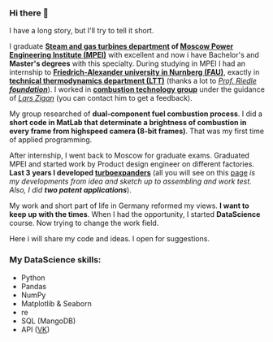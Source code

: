### Hi there 👋

I have a long story, but I'll try to tell it short. 

I graduate **[Steam and gas turbines department](https://mpei.ru/lang/en/structure/Power_Machinery_and_Mechanics/sgt/Pages/default.aspx) of [Moscow Power Engineering Institute (MPEI)](https://mpei.ru/lang/en/Pages/default.aspx)** with excellent and now i have Bachelor's and **Master's degrees** with this specialty. During studying in MPEI I had an internship to **[Friedrich-Alexander university in Nurnberg (FAU)](https://www.fau.eu/)**, exactly in **[technical thermodynamics department (LTT)](https://www.ltt.tf.fau.de/)** (thanks a lot to *[Prof. Riedle](https://www.ltt.tf.fau.de/person/klaus-riedle/) **[foundation](https://mpei.ru/internationalactivities/international_programs_for_students_MPEI/Pages/Ridle.aspx)***). I worked in **[combustion technology group](https://www.ltt.tf.fau.de/forschung/arbeitsgruppen/verbrennungstechnik/)** under the guidance of *[Lars Zigan](https://www.ltt.tf.fau.de/person/lars-zigan/)* (you can contact him to get a feedback).

My group researched of **dual-component fuel combustion process**. I did a **short code in MatLab that determinate a brightness of combustion in every frame from highspeed camera (8-bit frames)**. That was my first time of applied programming. 

After internship, I went back to Moscow for graduate exams. Graduated MPEI and started work by Product design engineer on different factories. **Last 3 years I developed [turboexpanders](https://en.wikipedia.org/wiki/Turboexpander)** (all you will see on this [page](http://detander.overhaul-pro.ru/) *is my developments from idea and sketch up to assembling and work test. Also, I did **two patent applications***).

My work and short part of life in Germany reformed my views. **I want to keep up with the times**.  When I had the opportunity, I started **DataScience** course. Now trying to change the work field.

Here i will share my code and ideas. I open for suggestions.


### My DataScience skills:

* Python
* Pandas
* NumPy
* Matplotlib & Seaborn
* re
* SQL (MangoDB)
* API ([VK](https://vk.com/))

<!--
**BreeZ27/BreeZ27** is a ✨ _special_ ✨ repository because its `README.md` (this file) appears on your GitHub profile.

Here are some ideas to get you started:

- 🔭 I’m currently working on ...
- 🌱 I’m currently learning ...
- 👯 I’m looking to collaborate on ...
- 🤔 I’m looking for help with ...
- 💬 Ask me about ...
- 📫 How to reach me: ...
- 😄 Pronouns: ...
- ⚡ Fun fact: ...
-->
